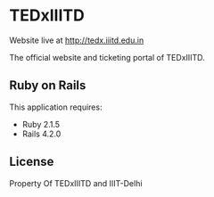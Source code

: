 TEDxIIITD
================

Website live at http://tedx.iiitd.edu.in

The official website and ticketing portal of TEDxIIITD.

Ruby on Rails
-------------

This application requires:

- Ruby 2.1.5
- Rails 4.2.0


License
-------
Property Of TEDxIIITD and IIIT-Delhi 